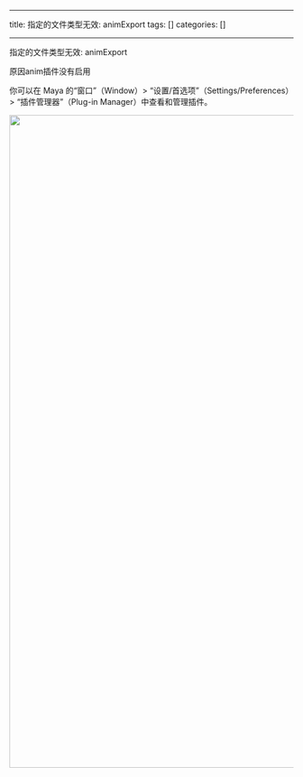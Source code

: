 
--- 
title:  指定的文件类型无效: animExport 
tags: []
categories: [] 

---


指定的文件类型无效: animExport

原因anim插件没有启用



你可以在 Maya 的“窗口”（Window）&gt; “设置/首选项”（Settings/Preferences）&gt; “插件管理器”（Plug-in Manager）中查看和管理插件。



<img alt="" height="1156" src="https://img-blog.csdnimg.cn/direct/40671ca4b34940bdaaaaf6f5c0fd6ef3.png" width="698">
